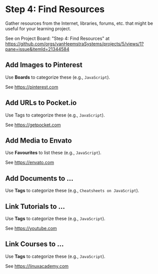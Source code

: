 # Step 4: Find Resources

Gather resources from the Internet, libraries, forums, etc. that might be useful for your learning project.

See on Project Board: "Step 4: Find Resources" at https://github.com/orgs/vanHeemstraSystems/projects/5/views/1?pane=issue&itemId=21344584

## Add Images to Pinterest

Use **Boards** to categorize these (e.g., ```JavaScript```).

See https://pinterest.com

## Add URLs to Pocket.io

Use Tags to categorize these (e.g., ```JavaScript```).

See https://getpocket.com

## Add Media to Envato

Use **Favourites** to list these (e.g., ```JavaScript```).

See https://envato.com

## Add Documents to ...

Use **Tags** to categorize these (e.g., ```Cheatsheets on JavaScript```).

## Link Tutorials to ...

Use **Tags** to categorize these (e.g., ```JavaScript```).

See https://youtube.com

## Link Courses to ...

Use **Tags** to categorize these (e.g., ```JavaScript```).

See https://linuxacademy.com

